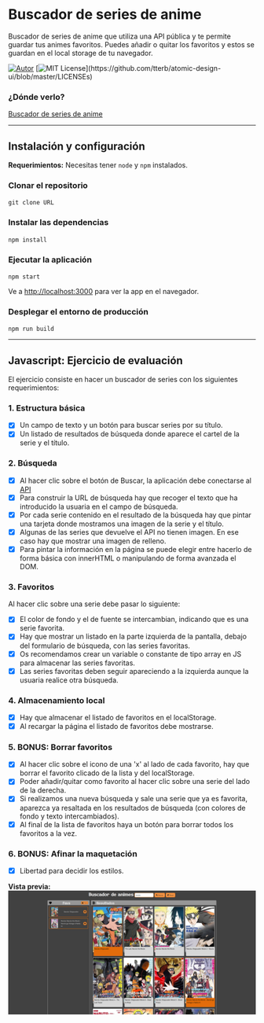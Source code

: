 # Buscador de series de anime

Buscador de series de anime que utiliza una API pública y te permite guardar tus animes favoritos. Puedes añadir o quitar los favoritos y estos se guardan en el local storage de tu navegador.

[![Autor](https://img.shields.io/badge/autor-Paula%20Perera-red)](https://github.com/PaulaEPR)
[![MIT License](https://img.shields.io/apm/l/atomic-design-ui.svg?)](https://github.com/tterb/atomic-design-ui/blob/master/LICENSEs)

### ¿Dónde verlo?

[Buscador de series de anime](https://paulaepr.github.io/buscador-series-anime/)

---
## Instalación y configuración

**Requerimientos:** Necesitas tener `node` y `npm` instalados.

### Clonar el repositorio

```
git clone URL
```

### Instalar las dependencias

```
npm install
```

### Ejecutar la aplicación

```
npm start
```

Ve a [http://localhost:3000](http://localhost:3000) para ver la app en el navegador.

### Desplegar el entorno de producción

```
npm run build
```
---

## Javascript: Ejercicio de evaluación

El ejercicio consiste en hacer un buscador de series con los siguientes requerimientos:

### 1. Estructura básica

- [x]  Un campo de texto y un botón para buscar series por su título.
- [x]  Un listado de resultados de búsqueda donde aparece el cartel de la serie y el título.

### 2. Búsqueda

- [x]  Al hacer clic sobre el botón de Buscar, la aplicación debe conectarse al [API](https://jikan.docs.apiary.io/#reference/0/search/search-request-example+schema?console=1)
- [x]  Para construir la URL de búsqueda hay que recoger el texto que ha introducido la usuaria en el
campo de búsqueda.
- [x]  Por cada serie contenido en el resultado de la búsqueda hay que pintar una tarjeta donde mostramos una imagen de la serie y el título.
- [x]  Algunas de las series que devuelve el API no tienen imagen. En ese caso hay que mostrar una imagen de relleno.
- [x]  Para pintar la información en la página se puede elegir entre hacerlo de forma básica con innerHTML o manipulando de forma avanzada el DOM.

### 3. Favoritos

Al hacer clic sobre una serie debe pasar lo siguiente:

- [x]  El color de fondo y el de fuente se intercambian, indicando que es una serie favorita.
- [x]  Hay que mostrar un listado en la parte izquierda de la pantalla, debajo del formulario de búsqueda, con las series favoritas.
- [x]  Os recomendamos crear un variable o constante de tipo array en JS para almacenar las series favoritas.
- [x]  Las series favoritas deben seguir apareciendo a la izquierda aunque la usuaria realice otra búsqueda.

### 4. Almacenamiento local

- [x]  Hay que almacenar el listado de favoritos en el localStorage.
- [x]  Al recargar la página el listado de favoritos debe mostrarse.

### 5. BONUS: Borrar favoritos

- [x]  Al hacer clic sobre el icono de una 'x' al lado de cada favorito, hay que borrar el favorito clicado de la lista y del localStorage.
- [x]  Poder añadir/quitar como favorito al hacer clic sobre una serie del lado de la derecha.
- [x]  Si realizamos una nueva búsqueda y sale una serie que ya es favorita, aparezca ya resaltada en los resultados de búsqueda (con colores de fondo y texto intercambiados).
- [x]  Al final de la lista de favoritos haya un botón para borrar todos los favoritos a la vez.

### 6. BONUS: Afinar la maquetación

- [x]  Libertad para decidir los estilos.

**Vista previa:**
![Mockup Desktop Version](./src/images/readme/preview.jpg)
